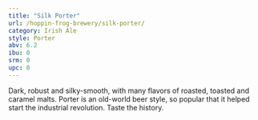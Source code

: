 ```yaml
---
title: "Silk Porter"
url: /hoppin-frog-brewery/silk-porter/
category: Irish Ale
style: Porter
abv: 6.2
ibu: 0
srm: 0
upc: 0
---
```

Dark, robust and silky-smooth, with many flavors of roasted, toasted and caramel malts. Porter is an old-world beer style, so popular that it helped start the industrial revolution. Taste the history.
